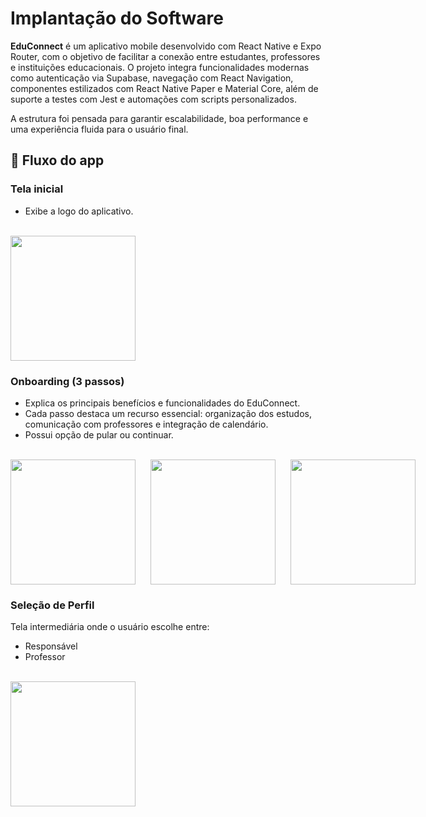 <h1>Implantação do Software</h1>
<p><b>EduConnect</b> é um aplicativo mobile desenvolvido com React Native e Expo Router, com o objetivo de facilitar a conexão entre estudantes, professores e instituições educacionais. O projeto integra funcionalidades modernas como autenticação via Supabase, navegação com React Navigation, componentes estilizados com React Native Paper e Material Core, além de suporte a testes com Jest e automações com scripts personalizados.

A estrutura foi pensada para garantir escalabilidade, boa performance e uma experiência fluida para o usuário final.</p>

<h2>🧭 Fluxo do app</h2>

<h3>Tela inicial</h3>
<ul>
  <li>Exibe a logo do aplicativo.</li>
</ul>
<br/>
<div style="display: flex; gap: 10px;">
  <img src="https://github.com/user-attachments/assets/0d7c33ca-8a21-45c5-818e-15d6ce01123e" width="200"/>
</div>


<h3>Onboarding (3 passos)</h3>
<ul>
  <li>Explica os principais benefícios e funcionalidades do EduConnect.</li>
  <li>Cada passo destaca um recurso essencial: organização dos estudos, comunicação com professores e integração de calendário.</li>
  <li>Possui opção de pular ou continuar.</li>
</ul>
<br/>
<div style="display: flex; gap: 24px;">
  <img src="https://github.com/user-attachments/assets/c743efe6-c585-4004-a0b9-f0029e8b567e" width="200"/>
  <img src="https://github.com/user-attachments/assets/737e8a52-9a9f-4981-88ca-2901d58ad7e8" width="200"/>
 <img src="https://github.com/user-attachments/assets/a8641732-ec20-404d-bb0e-959cc7fc4606" width="200"/>
</div>

<h3>Seleção de Perfil</h3>
<p>Tela intermediária onde o usuário escolhe entre:</p>
<ul>
  <li>Responsável</li>
  <li>Professor</li>
</ul>
<br/>
<div style="display: flex; gap: 24px;">
  <img src="https://github.com/user-attachments/assets/01f5ca13-c1e9-4d19-9a18-bd55cb301014" width="200"/>
</div>



